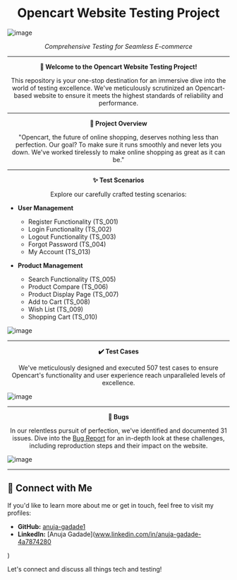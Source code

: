 <h1 align="center">Opencart Website Testing Project</h1>

 ![image](https://github.com/anuja-gadade1/OpenCart-Testing-Project/assets/141853896/9c2480d3-06b0-4759-97db-10d1d899e76d)

<p align="center"><i>Comprehensive Testing for Seamless E-commerce</i></p>

---

<p align="center">
  <strong>🚀 Welcome to the Opencart Website Testing Project!</strong>
</p>

<p align="center">
  This repository is your one-stop destination for an immersive dive into the world of testing excellence. We've meticulously scrutinized an Opencart-based website to ensure it meets the highest standards of reliability and performance.
</p>

---

<p align="center">
  <strong>🌟 Project Overview</strong>
</p>

<p align="center">
  "Opencart, the future of online shopping, deserves nothing less than perfection. Our goal? To make sure it runs smoothly and never lets you down. We've worked tirelessly to make online shopping as great as it can be."
</p>

---

<p align="center">
  <strong>✨ Test Scenarios</strong>
</p>

<p align="center">
  Explore our carefully crafted testing scenarios:
</p>

- **User Management**
   - Register Functionality (TS_001)
   - Login Functionality (TS_002)
   - Logout Functionality (TS_003)
   - Forgot Password (TS_004)
   - My Account (TS_013)

- **Product Management**
   - Search Functionality (TS_005)
   - Product Compare (TS_006)
   - Product Display Page (TS_007)
   - Add to Cart (TS_008)
   - Wish List (TS_009)
   - Shopping Cart (TS_010)

![image](https://github.com/anuja-gadade1/OpenCart-Testing-Project/assets/141853896/4950243a-4e72-407d-86ec-6b834b7d1ab9)


---

<p align="center">
  <strong>✔️ Test Cases</strong>
</p>

<p align="center">
  We've meticulously designed and executed 507 test cases to ensure Opencart's functionality and user experience reach unparalleled levels of excellence.
</p>

![image](https://github.com/anuja-gadade1/OpenCart-Testing-Project/assets/141853896/3239d0a4-cfb9-43de-92b8-8c33fafe0386)


---

<p align="center">
  <strong>🐞 Bugs</strong>
</p>

<p align="center">
  In our relentless pursuit of perfection, we've identified and documented 31 issues. Dive into the <a href="bug-report.md">Bug Report</a> for an in-depth look at these challenges, including reproduction steps and their impact on the website.
</p>

![image](https://github.com/anuja-gadade1/OpenCart-Testing-Project/assets/141853896/7535f885-5b32-42ab-a755-87b6bbb68cb2)


---

## :busts_in_silhouette: Connect with Me

If you'd like to learn more about me or get in touch, feel free to visit my profiles:

- **GitHub:** [anuja-gadade1
](https://github.com/anuja-gadade1)
- **LinkedIn:** [Anuja Gadade](www.linkedin.com/in/anuja-gadade-4a7874280

)

Let's connect and discuss all things tech and testing!




